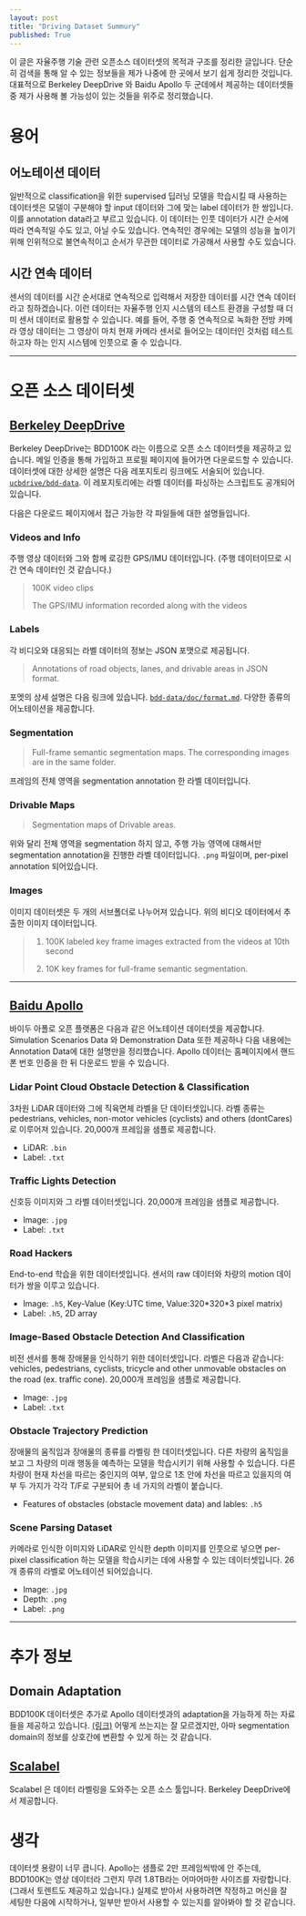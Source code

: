 ```yaml
---
layout: post
title: "Driving Dataset Summury"
published: True
---
```


이 글은 자율주행 기술 관련 오픈소스 데이터셋의 목적과 구조를 정리한 글입니다. 단순히 검색을 통해 알 수 있는 정보들을 제가 나중에 한 곳에서 보기 쉽게 정리한 것입니다. 대표적으로 Berkeley DeepDrive 와 Baidu Apollo 두 군데에서 제공하는 데이터셋들 중 제가 사용해 볼 가능성이 있는 것들을 위주로 정리했습니다.



# 용어

## 어노테이션 데이터

일반적으로 classification을 위한 supervised 딥러닝 모델을 학습시킬 때 사용하는 데이터셋은 모델이 구분해야 할 input 데이터와 그에 맞는 label 데이터가 한 쌍입니다. 이를 annotation data라고 부르고 있습니다. 이 데이터는 인풋 데이터가 시간 순서에 따라 연속적일 수도 있고, 아닐 수도 있습니다. 연속적인 경우에는 모델의 성능을 높이기 위해 인위적으로 불연속적이고 순서가 무관한 데이터로 가공해서 사용할 수도 있습니다.



## 시간 연속 데이터

센서의 데이터를 시간 순서대로 연속적으로 입력해서 저장한 데이터를 시간 연속 데이터라고 칭하겠습니다. 이런 데이터는 자율주행 인지 시스템의 테스트 환경을 구성할 때 더미 센서 데이터로 활용할 수 있습니다. 예를 들어, 주행 중 연속적으로 녹화한 전방 카메라 영상 데이터는 그 영상이 마치 현재 카메라 센서로 들어오는 데이터인 것처럼 테스트하고자 하는 인지 시스템에 인풋으로 줄 수 있습니다.



---



# 오픈 소스 데이터셋

## [Berkeley DeepDrive](http://bdd-data.berkeley.edu/index.html)

Berkeley DeepDrive는 BDD100K 라는 이름으로 오픈 소스 데이터셋을 제공하고 있습니다. 메일 인증을 통해 가입하고 프로필 페이지에 들어가면 다운로드할 수 있습니다. 데이터셋에 대한 상세한 설명은 다음 레포지토리 링크에도 서술되어 있습니다. [`ucbdrive/bdd-data`](https://github.com/ucbdrive/bdd-data). 이 레포지토리에는 라벨 데이터를 파싱하는 스크립트도 공개되어 있습니다.

다음은 다운로드 페이지에서 접근 가능한 각 파일들에 대한 설명들입니다.

### Videos and Info

주행 영상 데이터와 그와 함께 로깅한 GPS/IMU 데이터입니다. (주행 데이터이므로 시간 연속 데이터인 것 같습니다.)

> 100K video clips
>
> The GPS/IMU information recorded along with the videos

### Labels

각 비디오와 대응되는 라벨 데이터의 정보는 JSON 포맷으로 제공됩니다.

>  Annotations of road objects, lanes, and drivable areas in JSON format.

포멧의 상세 설명은 다음 링크에 있습니다. [`bdd-data/doc/format.md`](https://github.com/ucbdrive/bdd-data/blob/master/doc/format.md). 다양한 종류의 어노테이션을 제공합니다.

### Segmentation

> Full-frame semantic segmentation maps. The corresponding images are in the same folder.

프레임의 전체 영역을 segmentation annotation 한 라벨 데이터입니다.

### Drivable Maps

> Segmentation maps of Drivable areas.

위와 달리 전체 영역을 segmentation 하지 않고, 주행 가능 영역에 대해서만 segmentation annotation을 진행한 라벨 데이터입니다. `.png` 파일이며, per-pixel annotation 되어있습니다.

### Images

이미지 데이터셋은 두 개의 서브폴더로 나누어져 있습니다. 위의 비디오 데이터에서 추출한 이미지 데이터입니다.

> 1) 100K labeled key frame images extracted from the videos at 10th second
>
> 2) 10K key frames for full-frame semantic segmentation.



---



## [Baidu Apollo](http://data.apollo.auto/?locale=en-us&lang=en)

바이두 아폴로 오픈 플랫폼은 다음과 같은 어노테이션 데이터셋을 제공합니다. Simulation Scenarios Data 와 Demonstration Data 또한 제공하나 다음 내용에는 Annotation Data에 대한 설명만을 정리했습니다. Apollo 데이터는 홈페이지에서 핸드폰 번호 인증을 한 뒤 다운로드 받을 수 있습니다.

### Lidar Point Cloud Obstacle Detection & Classification

3차원 LiDAR 데이터와 그에 직육면체 라벨을 단 데이터셋입니다. 라벨 종류는 pedestrians, vehicles, non-motor vehicles (cyclists) and others (dontCares) 로 이루어져 있습니다. 20,000개 프레임을 샘플로 제공합니다.

* LiDAR: `.bin`
* Label: `.txt`

### Traffic Lights Detection

신호등 이미지와 그 라벨 데이터셋입니다. 20,000개 프레임을 샘플로 제공합니다.

* Image: `.jpg`
* Label: `.txt`

### Road Hackers

End-to-end 학습을 위한 데이터셋입니다. 센서의 raw 데이터와 차량의 motion 데이터가 쌍을 이루고 있습니다.

* Image: `.h5`, Key-Value (Key:UTC time, Value:320\*320\*3 pixel matrix)
* Label: `.h5`, 2D array

### Image-Based Obstacle Detection And Classification

비전 센서를 통해 장애물을 인식하기 위한 데이터셋입니다. 라벨은 다음과 같습니다: vehicles, pedestrians, cyclists, tricycle and other unmovable obstacles on the road (ex. traffic cone). 20,000개 프레임을 샘플로 제공합니다.

* Image: `.jpg`
* Label: `.txt`

### Obstacle Trajectory Prediction

장애물의 움직임과 장애물의 종류를 라벨링 한 데이터셋입니다. 다른 차량의 움직임을 보고 그 차량의 미래 행동을 예측하는 모델을 학습시키기 위해 사용할 수 있습니다. 다른 차량이 현재 차선을 따르는 중인지의 여부, 앞으로 1초 안에 차선을 따르고 있을지의 여부 두 가지가 각각 T/F로 구분되어 총 네 가지의 라벨이 붙습니다.

* Features of obstacles (obstacle movement data) and lables: `.h5`

### Scene Parsing Dataset

카메라로 인식한 이미지와 LiDAR로 인식한 depth 이미지를 인풋으로 넣으면 per-pixel classification 하는 모델을 학습시키는 데에 사용할 수 있는 데이터셋입니다. 26개 종류의 라벨로 어노테이션 되어있습니다.

* Image: `.jpg`
* Depth: `.png`
* Label: `.png`



---



# 추가 정보

## Domain Adaptation

BDD100K 데이터셋은 추가로 Apollo 데이터셋과의 adaptation을 가능하게 하는 자료들을 제공하고 있습니다. [(링크)](https://github.com/ucbdrive/bdd-data/tree/master/doc/apollo) 어떻게 쓰는지는 잘 모르겠지만, 아마 segmentation domain의 정보를 상호간에 변환할 수 있게 하는 것 같습니다.

## [Scalabel](https://www.scalabel.ai/)

Scalabel 은 데이터 라벨링을 도와주는 오픈 소스 툴입니다. Berkeley DeepDrive에서 제공합니다.



# 생각

데이터셋 용량이 너무 큽니다. Apollo는 샘플로 2만 프레임씩밖에 안 주는데, BDD100K는 영상 데이터라 그런지 무려 1.8TB라는 어마어마한 사이즈를 자랑합니다. (그래서 토렌트도 제공하고 있습니다.) 실제로 받아서 사용하려면 작정하고 머신을 잘 세팅한 다음에 시작하거나, 일부만 받아서 사용할 수 있는지를 알아봐야 할 것 같습니다.